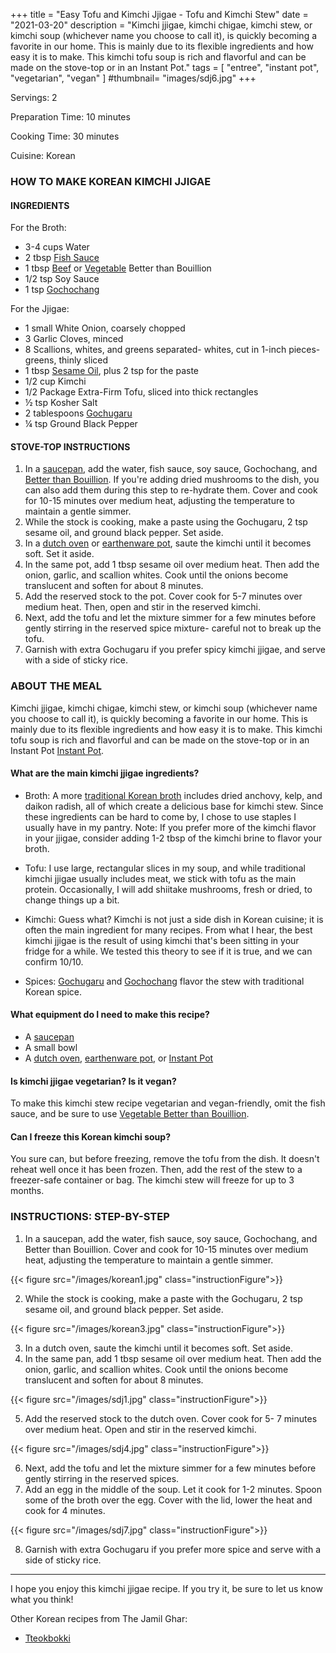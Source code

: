 +++
title = "Easy Tofu and Kimchi Jjigae - Tofu and Kimchi Stew"
date = "2021-03-20"
description = "Kimchi jjigae, kimchi chigae, kimchi stew, or kimchi soup (whichever name you choose to call it), is quickly becoming a favorite in our home. This is mainly due to its flexible ingredients and how easy it is to make. This kimchi tofu soup is rich and flavorful and can be made on the stove-top or in an Instant Pot."
tags = [
    "entree",
    "instant pot",
    "vegetarian",
    "vegan"
]
#thumbnail= "images/sdj6.jpg"
+++

Servings: 2 <!--more-->

Preparation Time: 10 minutes 

Cooking Time: 30 minutes 

Cuisine: Korean

### HOW TO MAKE KOREAN KIMCHI JJIGAE 

#### INGREDIENTS 

For the Broth: 

* 3-4 cups Water
* 2 tbsp [Fish Sauce](https://amzn.to/3uYz9IW)
* 1 tbsp [Beef](https://amzn.to/3oM8L3W) or [Vegetable](https://amzn.to/3Atsuay) Better than Bouillion 
* 1/2 tsp Soy Sauce 
* 1 tsp [Gochochang](https://amzn.to/2NHrNZ3)

For the Jjigae: 

* 1 small White Onion, coarsely chopped
* 3 Garlic Cloves, minced
* 8 Scallions, whites, and greens separated- whites, cut in 1-inch pieces- greens, thinly sliced
* 1 tbsp [Sesame Oil](https://amzn.to/3b72o2v), plus 2 tsp for the paste
* 1/2 cup Kimchi
* 1/2 Package Extra-Firm Tofu, sliced into thick rectangles   
* ½ tsp Kosher Salt
* 2 tablespoons [Gochugaru](https://amzn.to/2P1lLmx)
* ¼ tsp Ground Black Pepper

#### STOVE-TOP INSTRUCTIONS 

1. In a [saucepan](https://amzn.to/3oKaYN7), add the water, fish sauce, soy sauce, Gochochang, and [Better than Bouillion](https://amzn.to/3oM8L3W). If you're adding dried mushrooms to the dish, you can also add them during this step to re-hydrate them. Cover and cook for 10-15 minutes over medium heat, adjusting the temperature to maintain a gentle simmer. 
2. While the stock is cooking, make a paste using the Gochugaru, 2 tsp sesame oil, and ground black pepper. Set aside. 
3. In a [dutch oven](https://amzn.to/3lC91Pi) or [earthenware pot](https://amzn.to/3soWXDL), saute the kimchi until it becomes soft. Set it aside. 
4. In the same pot, add 1 tbsp sesame oil over medium heat. Then add the onion, garlic, and scallion whites. Cook until the onions become translucent and soften for about 8 minutes. 
5. Add the reserved stock to the pot. Cover cook for 5-7 minutes over medium heat. Then, open and stir in the reserved kimchi.
6. Next, add the tofu and let the mixture simmer for a few minutes before gently stirring in the reserved spice mixture- careful not to break up the tofu. 
7. Garnish with extra Gochugaru if you prefer spicy kimchi jjigae, and serve with a side of sticky rice. 

### ABOUT THE MEAL

Kimchi jjigae, kimchi chigae, kimchi stew, or kimchi soup (whichever name you choose to call it), is quickly becoming a favorite in our home. This is mainly due to its flexible ingredients and how easy it is to make. This kimchi tofu soup is rich and flavorful and can be made on the stove-top or in an Instant Pot [Instant Pot](https://amzn.to/3DpZGSo).

#### What are the main kimchi jjigae ingredients?

* Broth: A more [traditional Korean broth](https://www.maangchi.com/recipe/kimchi-jjigae) includes dried anchovy, kelp, and daikon radish, all of which create a delicious base for kimchi stew. Since these ingredients can be hard to come by, I chose to use staples I usually have in my pantry. Note: If you prefer more of the kimchi flavor in your jjigae, consider adding 1-2 tbsp of the kimchi brine to flavor your broth. 

* Tofu: I use large, rectangular slices in my soup, and while traditional kimchi jjigae usually includes meat, we stick with tofu as the main protein. Occasionally, I will add shiitake mushrooms, fresh or dried, to change things up a bit. 

* Kimchi: Guess what? Kimchi is not just a side dish in Korean cuisine; it is often the main ingredient for many recipes. From what I hear, the best kimchi jjigae is the result of using kimchi that's been sitting in your fridge for a while. We tested this theory to see if it is true, and we can confirm 10/10.  

* Spices: [Gochugaru](https://amzn.to/2P1lLmx) and [Gochochang](https://amzn.to/2NHrNZ3) flavor the stew with traditional Korean spice. 

#### What equipment do I need to make this recipe?

* A [saucepan](https://amzn.to/3oKaYN7)
* A small bowl 
* A [dutch oven](https://amzn.to/3lC91Pi), [earthenware pot](https://amzn.to/3soWXDL), or [Instant Pot](https://amzn.to/3DpZGSo)

#### Is kimchi jjigae vegetarian? Is it vegan?

To make this kimchi stew recipe vegetarian and vegan-friendly, omit the fish sauce, and be sure to use [Vegetable Better than Bouillion](https://amzn.to/3f8LK6e). 

#### Can I freeze this Korean kimchi soup? 

You sure can, but before freezing, remove the tofu from the dish. It doesn't reheat well once it has been frozen. Then, add the rest of the stew to a freezer-safe container or bag. The kimchi stew will freeze for up to 3 months.

### INSTRUCTIONS: STEP-BY-STEP 

1. In a saucepan, add the water, fish sauce, soy sauce, Gochochang, and Better than Bouillion. Cover and cook for 10-15 minutes over medium heat, adjusting the temperature to maintain a gentle simmer. 

{{< figure src="/images/korean1.jpg" class="instructionFigure">}}

2. While the stock is cooking, make a paste with the Gochugaru, 2 tsp sesame oil, and ground black pepper. Set aside. 

{{< figure src="/images/korean3.jpg" class="instructionFigure">}}

3. In a dutch oven, saute the kimchi until it becomes soft. Set aside. 
4. In the same pan, add 1 tbsp sesame oil over medium heat. Then add the onion, garlic, and scallion whites. Cook until the onions become translucent and soften for about 8 minutes. 

{{< figure src="/images/sdj1.jpg" class="instructionFigure">}}

5. Add the reserved stock to the dutch oven. Cover cook for 5- 7 minutes over medium heat. Open and stir in the reserved kimchi.

{{< figure src="/images/sdj4.jpg" class="instructionFigure">}}

6. Next, add the tofu and let the mixture simmer for a few minutes before gently stirring in the reserved spices. 
7. Add an egg in the middle of the soup. Let it cook for 1-2 minutes. Spoon some of the broth over the egg. Cover with the lid, lower the heat and cook for 4 minutes. 

{{< figure src="/images/sdj7.jpg" class="instructionFigure">}}

8. Garnish with extra Gochugaru if you prefer more spice and serve with a side of sticky rice. 

----

I hope you enjoy this kimchi jjigae recipe. If you try it, be sure to let us know what you think!

Other Korean recipes from The Jamil Ghar:
* [Tteokbokki](https://www.jamilghar.com/recipe/tteokbokki/)
